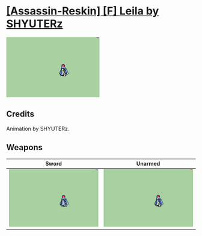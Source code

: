 # [\[Assassin-Reskin\] \[F\] Leila by SHYUTERz](./)

<img src="./1.%20Sword/Sword_000.png" alt="[Assassin-Reskin] [F] Leila by SHYUTERz standing" />

## Credits

Animation by SHYUTERz.

## Weapons


|Sword |Unarmed |
|  :---: | :---: |
| <img alt="Sword animation" src="./1.%20Sword/Sword.gif" /> | <img alt="Unarmed animation" src="./8.%20Unarmed/Unarmed.gif" /> |
